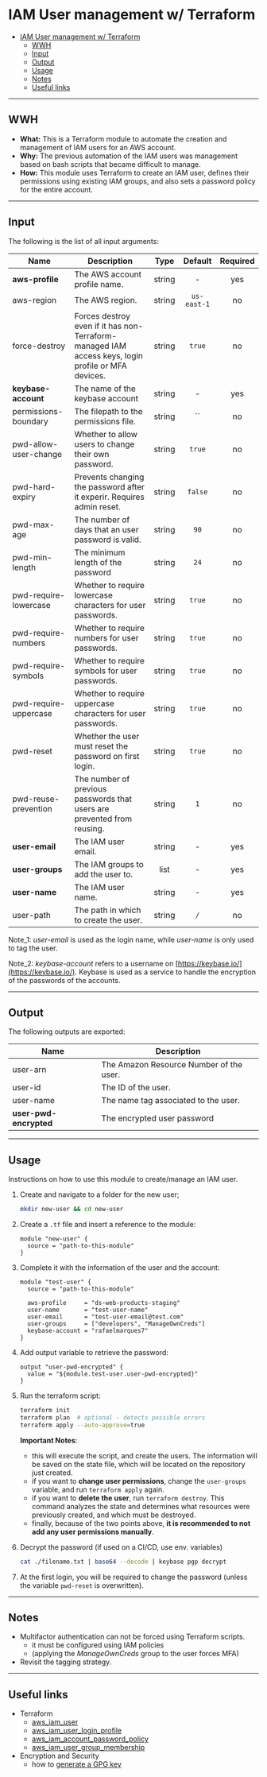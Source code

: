 # IAM User management w/ Terraform

- [IAM User management w/ Terraform](#iam-user-management-w-terraform)
  - [WWH](#wwh)
  - [Input](#input)
  - [Output](#output)
  - [Usage](#usage)
  - [Notes](#notes)
  - [Useful links](#useful-links)

<hr/>

## WWH

* **What:** This is a Terraform module to automate the creation and management of IAM users for an AWS account.
* **Why:** The previous automation of the IAM users was management based on bash scripts that became difficult to manage. 
* **How:** This module uses Terraform to create an IAM user, defines their permissions using existing IAM groups, and also sets a password policy for the entire account. 

<hr/>

## Input

The following is the list of all input arguments:

| Name | Description | Type | Default | Required |
|------|-------------|:----:|:-----:|:-----:|
| **aws-profile** | The AWS account profile name. | string | - | yes |
| aws-region | The AWS region. | string | `us-east-1` | no |
| force-destroy | Forces destroy even if it has non-Terraform-managed IAM access keys, login profile or MFA devices. | string | `true` | no |
| **keybase-account** | The name of the keybase account | string | - | yes |
| permissions-boundary | The filepath to the permissions file. | string | `` | no |
| pwd-allow-user-change | Whether to allow users to change their own password. | string | `true` | no |
| pwd-hard-expiry | Prevents changing the password after it experir. Requires admin reset. | string | `false` | no |
| pwd-max-age | The number of days that an user password is valid. | string | `90` | no |
| pwd-min-length | The minimum length of the password | string | `24` | no |
| pwd-require-lowercase | Whether to require lowercase characters for user passwords. | string | `true` | no |
| pwd-require-numbers | Whether to require numbers for user passwords. | string | `true` | no |
| pwd-require-symbols | Whether to require symbols for user passwords. | string | `true` | no |
| pwd-require-uppercase | Whether to require uppercase characters for user passwords. | string | `true` | no |
| pwd-reset | Whether the user must reset the password on first login. | string | `true` | no |
| pwd-reuse-prevention | The number of previous passwords that users are prevented from reusing. | string | `1` | no |
| **user-email** | The IAM user email. | string | - | yes |
| **user-groups** | The IAM groups to add the user to. | list | - | yes |
| **user-name** | The IAM user name. | string | - | yes |
| user-path | The path in which to create the user. | string | `/` | no |


Note_1: *user-email* is used as the login name, while *user-name* is only used to tag the user.

Note_2: *keybase-account* refers to a username on [https://keybase.io/](https://keybase.io/). Keybase is used as a service to handle the encryption of the passwords of the accounts. 

<hr/>

## Output

The following outputs are exported:

| Name | Description |
|------|-------------|
| user-arn | The Amazon Resource Number of the user. |
| user-id | The ID of the user. |
| user-name | The name tag associated to the user. |
| **user-pwd-encrypted** | The encrypted user password |

<hr/>

## Usage

Instructions on how to use this module to create/manage an IAM user.

1. Create and navigate to a folder for the new user;
    
    ```bash
    mkdir new-user && cd new-user
    ```
    
2. Create a `.tf` file and insert a reference to the module:
    
    ```hcl
    module "new-user" {
      source = "path-to-this-module"
    }
    ```

3. Complete it with the information of the user and the account:
    
    ```hcl
    module "test-user" {
      source = "path-to-this-module"

      aws-profile     = "ds-web-products-staging"
      user-name       = "test-user-name"
      user-email      = "test-user-email@test.com"
      user-groups     = ["developers", "ManageOwnCreds"]
      keybase-account = "rafaelmarques7"
    }
    ```

4. Add output variable to retrieve the password:
   
    ```hcl
    output "user-pwd-encrypted" {
      value = "${module.test-user.user-pwd-encrypted}"
    }
    ```

5. Run the terraform script:
    
    ```bash
    terraform init
    terraform plan  # optional - detects possible errors
    terraform apply --auto-approve=true
    ```
    
    **Important Notes**: 
      * this will execute the script, and create the users. The information will be saved on the state file, which will be located on the repository just created. 
      * if you want to **change user permissions**, change the `user-groups` variable, and run `terraform apply` again. 
      * if you want to **delete the user**, run `terraform destroy`. This command analyzes the state and determines what resources were previously created, and which must be destroyed.
      * finally, because of the two points above, **it is recommended to not add any user permissions manually**.

6. Decrypt the password (if used on a CI/CD, use env. variables)
      
      ```bash
      cat ./filename.txt | base64 --decode | keybase pgp decrypt
      ```

7. At the first login, you will be required to change the password (unless the variable `pwd-reset` is overwritten).

<hr/>

## Notes

* Multifactor authentication can not be forced using Terraform scripts.
  * it must be configured using IAM policies 
  * (applying the *ManageOwnCreds* group to the user forces MFA)
* Revisit the tagging strategy.

<hr/>

## Useful links

* Terraform
  * [aws_iam_user](https://www.terraform.io/docs/providers/aws/r/iam_user.html)
  * [aws_iam_user_login_profile](https://www.terraform.io/docs/providers/aws/r/iam_user_login_profile.html)
  * [aws_iam_account_password_policy](https://www.terraform.io/docs/providers/aws/r/iam_account_password_policy.html)
  * [aws_iam_user_group_membership](https://www.terraform.io/docs/providers/aws/r/iam_user_group_membership.html)
* Encryption and Security
  * how to [generate a GPG key](https://help.github.com/articles/generating-a-new-gpg-key/)
